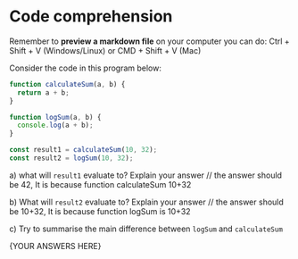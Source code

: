 # Code comprehension

Remember to **preview a markdown file** on your computer you can do:
Ctrl + Shift + V (Windows/Linux) or CMD + Shift + V (Mac)

Consider the code in this program below:

```js
function calculateSum(a, b) {
  return a + b;
}

function logSum(a, b) {
  console.log(a + b);
}

const result1 = calculateSum(10, 32);
const result2 = logSum(10, 32);
```

a) what will `result1` evaluate to? Explain your answer
  // the answer should be 42, It is because function calculateSum 10+32



b) What will `result2` evaluate to? Explain your answer
// the answer should be 10+32, It is because function logSum is 10+32

c) Try to summarise the main difference between `logSum` and `calculateSum`


{YOUR ANSWERS HERE}
